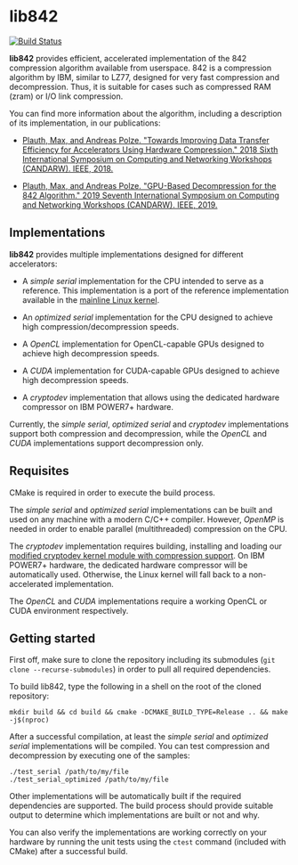 # lib842

[![Build Status](https://travis-ci.org/joanbm/lib842.svg?branch=master)](https://travis-ci.org/joanbm/lib842)

**lib842** provides efficient, accelerated implementation of the 842 compression algorithm available from userspace. 842 is a compression algorithm by IBM, similar to LZ77, designed for very fast compression and decompression. Thus, it is suitable for cases such as compressed RAM (zram) or I/O link compression.

You can find more information about the algorithm, including a description of its implementation, in our publications:

* [Plauth, Max, and Andreas Polze. "Towards Improving Data Transfer Efficiency for Accelerators Using Hardware Compression." 2018 Sixth International Symposium on Computing and Networking Workshops (CANDARW). IEEE, 2018.](https://ieeexplore.ieee.org/abstract/document/8590885)

* [Plauth, Max, and Andreas Polze. "GPU-Based Decompression for the 842 Algorithm." 2019 Seventh International Symposium on Computing and Networking Workshops (CANDARW). IEEE, 2019.](https://ieeexplore.ieee.org/abstract/document/8951729)

## Implementations

**lib842** provides multiple implementations designed for different accelerators:

* A *simple serial* implementation for the CPU intended to serve as a reference. This implementation is a port of the reference implementation available in the [mainline Linux kernel](https://git.kernel.org/pub/scm/linux/kernel/git/torvalds/linux.git/tree/lib/842?id=ae46d2aa6a7fbe8ca0946f24b061b6ccdc6c3f25).

* An *optimized serial* implementation for the CPU designed to achieve high compression/decompression speeds.

* A *OpenCL* implementation for OpenCL-capable GPUs designed to achieve high decompression speeds.

* A *CUDA* implementation for CUDA-capable GPUs designed to achieve high decompression speeds.

* A *cryptodev* implementation that allows using the dedicated hardware compressor on IBM POWER7+ hardware.

Currently, the *simple serial*, *optimized serial* and *cryptodev* implementations support both compression and decompression, while the *OpenCL* and *CUDA* implementations support decompression only.

## Requisites

CMake is required in order to execute the build process.

The *simple serial* and *optimized serial* implementations can be built and used on any machine with a modern C/C++ compiler. However, *OpenMP* is needed in order to enable parallel (multithreaded) compression on the CPU.

The *cryptodev* implementation requires building, installing and loading our [modified cryptodev kernel module with compression support](https://github.com/joanbm/cryptodev-linux). On IBM POWER7+ hardware, the dedicated hardware compressor will be automatically used. Otherwise, the Linux kernel will fall back to a non-accelerated implementation.

The *OpenCL* and *CUDA* implementations require a working OpenCL or CUDA environment respectively.

## Getting started

First off, make sure to clone the repository including its submodules (`git clone --recurse-submodules`) in order to pull all required dependencies.

To build lib842, type the following in a shell on the root of the cloned repository:
```
mkdir build && cd build && cmake -DCMAKE_BUILD_TYPE=Release .. && make -j$(nproc)
```

After a successful compilation, at least the *simple serial* and *optimized serial* implementations will be compiled. You can test compression and decompression by executing one of the samples:
```
./test_serial /path/to/my/file
./test_serial_optimized /path/to/my/file
```

Other implementations will be automatically built if the required dependencies are supported. The build process should provide suitable output to determine which implementations are built or not and why.

You can also verify the implementations are working correctly on your hardware by running the unit tests using the `ctest` command (included with CMake) after a successful build.
